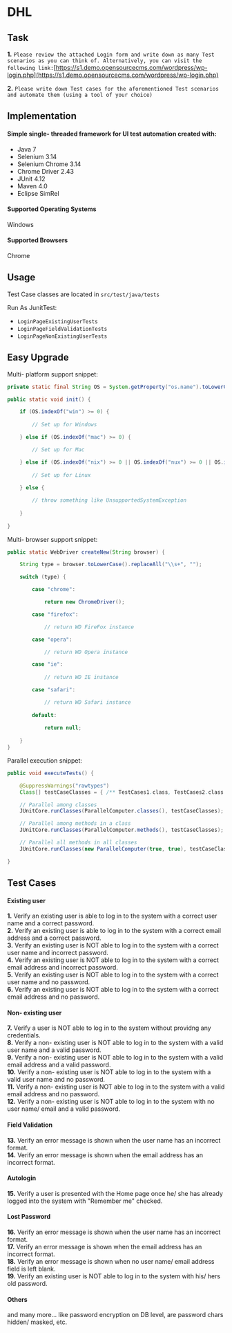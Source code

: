 # DHL
## Task
**1.** `Please review the attached Login form and write down as many Test scenarios as you can think of. Alternatively, you can visit the following link:`[https://s1.demo.opensourcecms.com/wordpress/wp-login.php](https://s1.demo.opensourcecms.com/wordpress/wp-login.php)

**2.** `Please write down Test cases for the aforementioned Test scenarios and automate them (using a tool of your choice)`

## Implementation
#### Simple single- threaded framework for UI test automation created with:
* Java 7
* Selenium 3.14
* Selenium Chrome 3.14
* Chrome Driver 2.43
* JUnit 4.12
* Maven 4.0
* Eclipse SimRel

#### Supported Operating Systems
Windows

#### Supported Browsers
Chrome

## Usage

Test Case classes are located in `src/test/java/tests`

Run As JunitTest:
  * `LoginPageExistingUserTests`
  * `LoginPageFieldValidationTests`
  * `LoginPageNonExistingUserTests`

## Easy Upgrade
Multi- platform support snippet:
```java
private static final String OS = System.getProperty("os.name").toLowerCase();

public static void init() {

	if (OS.indexOf("win") >= 0) {
	
		// Set up for Windows

	} else if (OS.indexOf("mac") >= 0) {

		// Set up for Mac

	} else if (OS.indexOf("nix") >= 0 || OS.indexOf("nux") >= 0 || OS.indexOf("aix") > 0) {
	
		// Set up for Linux
		
	} else {

		// throw something like UnsupportedSystemException
		
	}
	
}
```

Multi- browser support snippet:
```java
public static WebDriver createNew(String browser) {

	String type = browser.toLowerCase().replaceAll("\\s+", "");

	switch (type) {

		case "chrome":

			return new ChromeDriver();

		case "firefox":

			// return WD FireFox instance

		case "opera":

			// return WD Opera instance

		case "ie":
	
			// return WD IE instance

		case "safari":

			// return WD Safari instance
		
		default:
			
			return null;
			
	}
}
```

Parallel execution snippet:
```java
public void executeTests() {

	@SuppressWarnings("rawtypes")
	Class[] testCaseClasses = { /** TestCases1.class, TestCases2.class **/ };

	// Parallel among classes
	JUnitCore.runClasses(ParallelComputer.classes(), testCaseClasses);

	// Parallel among methods in a class
	JUnitCore.runClasses(ParallelComputer.methods(), testCaseClasses);

	// Parallel all methods in all classes
	JUnitCore.runClasses(new ParallelComputer(true, true), testCaseClasses);

}
```



## Test Cases

#### Existing user

**1.** Verify an existing user is able to log in to the system with a correct user name and a correct password.  
**2.** Verify an existing user is able to log in to the system with a correct email address and a correct password.  
**3.** Verify an existing user is NOT able to log in to the system with a correct user name and incorrect password.  
**4.** Verify an existing user is NOT able to log in to the system with a correct email address and incorrect password.  
**5.** Verify an existing user is NOT able to log in to the system with a correct user name and no password.  
**6.** Verify an existing user is NOT able to log in to the system with a correct email address and no password.  

#### Non- existing user

**7.** Verify a user is NOT able to log in to the system without providng any credentials.  
**8.** Verify a non- existing user is NOT able to log in to the system with a valid user name and a valid password.  
**9.** Verify a non- existing user is NOT able to log in to the system with a valid email address and a valid password.  
**10.** Verify a non- existing user is NOT able to log in to the system with a valid user name and no password.  
**11.** Verify a non- existing user is NOT able to log in to the system with a valid email address and no password.  
**12.** Verify a non- existing user is NOT able to log in to the system with no user name/ email and a valid password.  

#### Field Validation

**13.** Verify an error message is shown when the user name has an incorrect format.  
**14.** Verify an error message is shown when the email address has an incorrect format.  

#### Autologin

**15.** Verify a user is presented with the Home page once he/ she has already logged into the system with "Remember me" checked.  

#### Lost Password
**16.** Verify an error message is shown when the user name has an incorrect format.  
**17.** Verify an error message is shown when the email address has an incorrect format.  
**18.** Verify an error message is shown when no user name/ email address field is left blank.  
**19.** Verify an existing user is NOT able to log in to the system with his/ hers old password.  

#### Others
and many more... like password encryption on DB level, are password chars hidden/ masked, etc.




